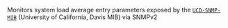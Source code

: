 Monitors system load average entry parameters exposed by the
[`UCD-SNMP-MIB`](http://www.net-snmp.org/docs/mibs/UCD-SNMP-MIB.txt)
(University of California, Davis MIB) via SNMPv2
